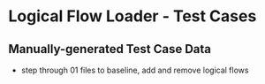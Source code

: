 # Logical Flow Loader - Test Cases

## Manually-generated Test Case Data

- step through 01 files to baseline, add and remove logical flows